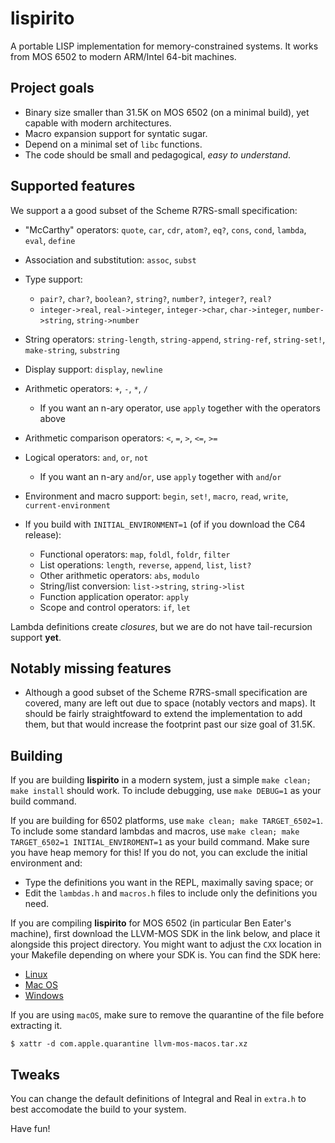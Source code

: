 # lispirito

A portable LISP implementation for memory-constrained systems. It works from MOS 6502 to modern ARM/Intel 64-bit machines.

## Project goals

- Binary size smaller than 31.5K on MOS 6502 (on a minimal build), yet capable with modern architectures.
- Macro expansion support for syntatic sugar.
- Depend on a minimal set of `libc` functions.
- The code should be small and pedagogical, *easy to understand*.

## Supported features

We support a a good subset of the Scheme R7RS-small specification:

- "McCarthy" operators: `quote`, `car`, `cdr`, `atom?`, `eq?`, `cons`, `cond`, `lambda`, `eval`, `define`
- Association and substitution: `assoc`, `subst`
- Type support:
    - `pair?`, `char?`, `boolean?`, `string?`, `number?`, `integer?`, `real?`
    - `integer->real`, `real->integer`, `integer->char`, `char->integer`, `number->string`, `string->number`
- String operators: `string-length`, `string-append`, `string-ref`, `string-set!`, `make-string`, `substring`
- Display support: `display`, `newline`
- Arithmetic operators: `+`, `-`, `*`, `/`
    - If you want an n-ary operator, use `apply` together with the operators above
- Arithmetic comparison operators: `<`, `=`, `>`, `<=`, `>=`
- Logical operators: `and`, `or`, `not`
    - If you want an n-ary `and`/`or`, use `apply` together with `and`/`or`
- Environment and macro support: `begin`, `set!`, `macro`, `read`, `write`, `current-environment`

- If you build with `INITIAL_ENVIRONMENT=1` (of if you download the C64 release):
  - Functional operators: `map`, `foldl`, `foldr`, `filter`
  - List operations: `length`, `reverse`, `append`, `list`, `list?`
  - Other arithmetic operators: `abs`, `modulo`
  - String/list conversion: `list->string`, `string->list`
  - Function application operator: `apply`
  - Scope and control operators: `if`, `let`
  
Lambda definitions create *closures*, but we are do not have tail-recursion support **yet**.

## Notably missing features

- Although a good subset of the Scheme R7RS-small specification are covered, many are left out due to space (notably vectors and maps). It should be fairly straightfoward to extend the implementation to add them, but that would increase the footprint past our size goal of 31.5K.

## Building

If you are building **lispirito** in a modern system, just a simple `make clean; make install` should work.
To include debugging, use `make DEBUG=1` as your build command.

If you are building for 6502 platforms, use `make clean; make TARGET_6502=1`. To include some standard lambdas and macros, use `make clean; make TARGET_6502=1 INITIAL_ENVIROMENT=1` as your build command. Make sure you have heap memory for this! If you do not, you can exclude the initial environment and:

- Type the definitions you want in the REPL, maximally saving space; or
- Edit the `lambdas.h` and `macros.h` files to include only the definitions you need.

If you are compiling **lispirito** for MOS 6502 (in particular Ben Eater's machine), first download the LLVM-MOS SDK
in the link below, and place it alongside this project directory. You might want to adjust the `CXX` location in your
Makefile depending on where your SDK is. You can find the SDK here:

- [Linux](https://github.com/llvm-mos/llvm-mos-sdk/releases/latest/download/llvm-mos-linux.tar.xz)
- [Mac OS](https://github.com/llvm-mos/llvm-mos-sdk/releases/latest/download/llvm-mos-macos.tar.xz)
- [Windows](https://github.com/llvm-mos/llvm-mos-sdk/releases/latest/download/llvm-mos-windows.7z)

If you are using `macOS`, make sure to remove the quarantine of the file before extracting it.

```shell
$ xattr -d com.apple.quarantine llvm-mos-macos.tar.xz
```

## Tweaks

You can change the default definitions of Integral and Real in `extra.h` to best accomodate the build to your system.

Have fun!

